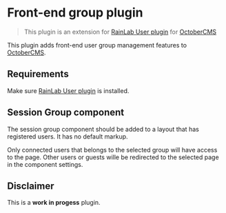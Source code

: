 # Front-end group plugin

> This plugin is an extension for [RainLab User plugin] for [OctoberCMS]

This plugin adds front-end user group management features to [OctoberCMS].

## Requirements

Make sure [RainLab User plugin] is installed.

## Session Group component

The session group component should be added to a layout that has registered users. It has no default markup.

Only connected users that belongs to the selected group will have access to the page. Other users or guests wille be
redirected to the selected page in the component settings.

## Disclaimer

This is a __work in progess__ plugin.


[OctoberCMS]: https://octobercms.com
[RainLab User plugin]: https://github.com/rainlab/user-plugin